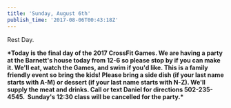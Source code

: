 ```yaml
---
title: 'Sunday, August 6th'
publish_time: '2017-08-06T00:43:18Z'
---
```


Rest Day.

**\*Today is the final day of the 2017 CrossFit Games. We are having a
party at the Barnett's house today from 12-6 so please stop by if you
can make it. We'll eat, watch the Games, and swim if you'd like. This is
a family friendly event so bring the kids! Please bring a side dish (if
your last name starts with A-M) or dessert (if your last name starts
with N-Z). We'll supply the meat and drinks. Call or text Daniel for
directions 502-235-4545.  Sunday's 12:30 class will be cancelled for the
party.\***
